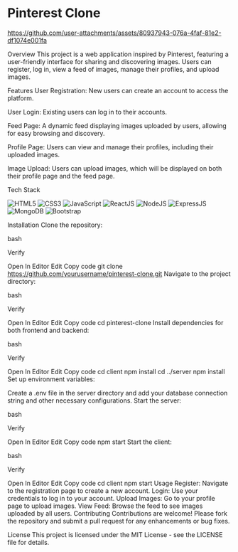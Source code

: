 # Pinterest Clone
 
https://github.com/user-attachments/assets/80937943-076a-4faf-81e2-df1074e001fa


Overview
This project is a web application inspired by Pinterest, featuring a user-friendly interface for sharing and discovering images. Users can register, log in, view a feed of images, manage their profiles, and upload images.

Features
User Registration: New users can create an account to access the platform.

User Login: Existing users can log in to their accounts.

Feed Page: A dynamic feed displaying images uploaded by users, allowing for easy browsing and discovery.

Profile Page: Users can view and manage their profiles, including their uploaded images.

Image Upload: Users can upload images, which will be displayed on both their profile page and the feed page.

Tech Stack
<div align="left">
<img alt="HTML5" src="https://img.shields.io/badge/html5-%23E34F26.svg?style=for-the-badge&logo=html5&logoColor=white"/>
<img alt="CSS3" src="https://img.shields.io/badge/css3-%231572B6.svg?style=for-the-badge&logo=css3&logoColor=white"/> 
<img alt="JavaScript" src="https://img.shields.io/badge/javascript-%23323330.svg?style=for-the-badge&logo=javascript&logoColor=%23F7DF1E"/>
<img alt="ReactJS" src="https://img.shields.io/badge/react-%2320232a.svg?style=for-the-badge&logo=react&logoColor=%2361DAFB"/>
<img alt="NodeJS" src="https://img.shields.io/badge/node.js-6DA55F?style=for-the-badge&logo=node.js&logoColor=white"/>
<img alt="ExpressJS" src="https://img.shields.io/badge/express.js-%23404d59.svg?style=for-the-badge&logo=express&logoColor=%2361DAFB"/>
<img alt="MongoDB" src="https://img.shields.io/badge/MongoDB-%234ea94b.svg?style=for-the-badge&logo=mongodb&logoColor=white"/>
<img alt="Bootstrap" src="https://img.shields.io/badge/bootstrap-%23563D7C.svg?style=for-the-badge&logo=bootstrap&logoColor=white"/>
</div>

Installation
Clone the repository:

bash

Verify

Open In Editor
Edit
Copy code
git clone https://github.com/yourusername/pinterest-clone.git
Navigate to the project directory:

bash

Verify

Open In Editor
Edit
Copy code
cd pinterest-clone
Install dependencies for both frontend and backend:

bash

Verify

Open In Editor
Edit
Copy code
cd client
npm install
cd ../server
npm install
Set up environment variables:

Create a .env file in the server directory and add your database connection string and other necessary configurations.
Start the server:

bash

Verify

Open In Editor
Edit
Copy code
npm start
Start the client:

bash

Verify

Open In Editor
Edit
Copy code
cd client
npm start
Usage
Register: Navigate to the registration page to create a new account.
Login: Use your credentials to log in to your account.
Upload Images: Go to your profile page to upload images.
View Feed: Browse the feed to see images uploaded by all users.
Contributing
Contributions are welcome! Please fork the repository and submit a pull request for any enhancements or bug fixes.

License
This project is licensed under the MIT License - see the LICENSE file for details.

